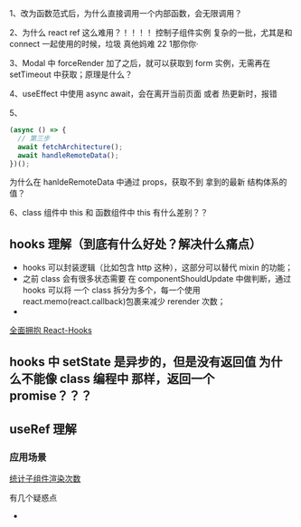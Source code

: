1、改为函数范式后，为什么直接调用一个内部函数，会无限调用？

2、为什么 react ref 这么难用？！！！！
控制子组件实例 复杂的一批，尤其是和 connect 一起使用的时候，垃圾
真他妈难 22 1那你你·

3、Modal 中 forceRender 加了之后，就可以获取到 form 实例，无需再在 setTimeout 中获取；原理是什么？

4、useEffect 中使用 async await，会在离开当前页面 或者 热更新时，报错

5、

```javascript
(async () => {
  // 第三步
  await fetchArchitecture();
  await handleRemoteData();
})();
```

为什么在 hanldeRemoteData 中通过 props，获取不到 拿到的最新 结构体系的值？

6、class 组件中 this 和 函数组件中 this 有什么差别？？

## hooks 理解（到底有什么好处？解决什么痛点）

- hooks 可以封装逻辑（比如包含 http 这种），这部分可以替代 mixin 的功能；
- 之前 class 会有很多状态需要 在 componentShouldUpdate 中做判断，通过 hooks 可以将 一个 class 拆分为多个，每一个使用 react.memo(react.callback)包裹来减少 rerender 次数；
-

[全面拥抱 React-Hooks](https://segmentfault.com/a/1190000020948922)

## hooks 中 setState 是异步的，但是没有返回值 为什么不能像 class 编程中 那样，返回一个 promise？？？




## useRef 理解

### 应用场景

[统计子组件渲染次数](https://hooks.umijs.org/zh-CN/hooks/advanced/use-persist-fn#%E4%BB%A3%E7%A0%81%E6%BC%94%E7%A4%BA)

有几个疑惑点

-
